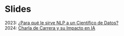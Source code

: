 # Slides
2023: [¿Para qué le sirve NLP a un Científico de Datos?](https://docs.google.com/presentation/d/136iX1a892MKBjs9hooOZ3vs8Iv7XxvREBTOCL7ELFSc/edit#slide=id.p1) </br>
2024: [Charla de Carrera y su Impacto en IA](https://docs.google.com/presentation/d/13IDD1tIaNnYoaGoRFFdrRyfq92g4Q8OM9Qyv8to0wWw/edit#slide=id.p1)
